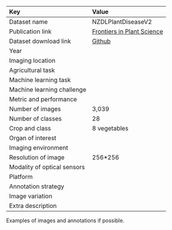 
| Key                         | Value                                                                                             |
|:----------------------------|:--------------------------------------------------------------------------------------------------|
| Dataset name                | NZDLPlantDiseaseV2                                                                                |
| Publication link            | [Frontiers in Plant Science](https://www.frontiersin.org/articles/10.3389/fpls.2022.1008079/full) |
| Dataset download link       | [Github](https://github.com/kmarif/NZDLPlantDisease-v2)                                           |
| Year                        |                                                                                                   |
| Imaging location            |                                                                                                   |
| Agricultural task           |                                                                                                   |
| Machine learning task       |                                                                                                   |
| Machine learning challenge  |                                                                                                   |
| Metric and performance      |                                                                                                   |
| Number of images            | 3,039                                                                                             |
| Number of classes           | 28                                                                                                |
| Crop and class              | 8 vegetables                                                                                      |
| Organ of interest           |                                                                                                   |
| Imaging environment         |                                                                                                   |
| Resolution of image         | 256*256                                                                                           |
| Modality of optical sensors |                                                                                                   |
| Platform                    |                                                                                                   |
| Annotation strategy         |                                                                                                   |
| Image variation             |                                                                                                   |
| Extra description           |                                                                                                   |


Examples of images and annotations if possible.
